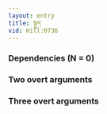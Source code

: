 ```yaml
---
layout: entry
title: སྟུད་
vid: Hill:0736
---
```

### Dependencies (N = 0)


### Two overt arguments


### Three overt arguments
